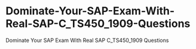 # Dominate-Your-SAP-Exam-With-Real-SAP-C_TS450_1909-Questions
Dominate Your SAP Exam With Real SAP C_TS450_1909 Questions
